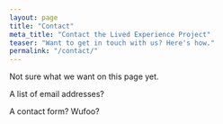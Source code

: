 ```yaml
---
layout: page
title: "Contact"
meta_title: "Contact the Lived Experience Project"
teaser: "Want to get in touch with us? Here's how."
permalink: "/contact/"
---
```

Not sure what we want on this page yet.

A list of email addresses?

A contact form? Wufoo?
